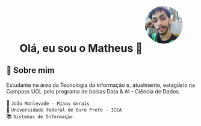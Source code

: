 <h1 align="center">
    Olá, eu sou o Matheus 👋
    <img src="./foto_matheus.jpeg" style="width: 100px; clip-path: circle(); padding-top: 10px">
</h1>


## 👤 Sobre mim
Estudante na área da Tecnologia da Informação e, atualmente, estagiário na Compass UOL pelo programa de bolsas Data & AI - Ciência de Dados.

📍 `João Monlevade - Minas Gerais`
<br>
🏫 `Universidade Federal de Ouro Preto - ICEA` 
<br>
📚 `Sistemas de Informação`



